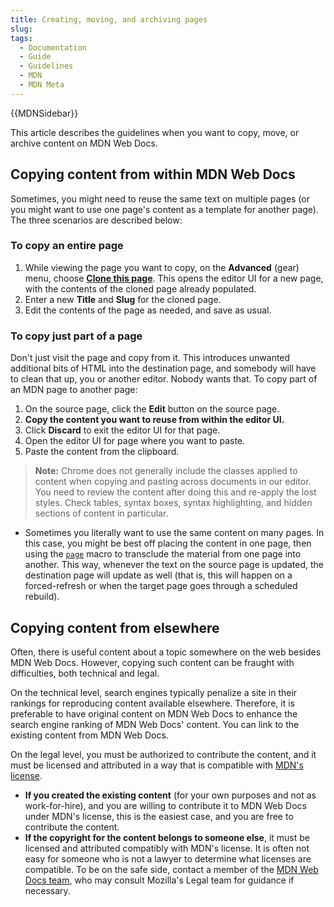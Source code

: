 ```yaml
---
title: Creating, moving, and archiving pages
slug: 
tags:
  - Documentation
  - Guide
  - Guidelines
  - MDN
  - MDN Meta
---
```

{{MDNSidebar}}

<!-- content copied from /en-us/mdn/guidelines/conventions_definitions -->
This article describes the guidelines when you want to copy, move, or archive content on MDN Web Docs.
## Copying content from within MDN Web Docs

Sometimes, you might need to reuse the same text on multiple pages (or you might want to use one page's content as a template for another page).
The three scenarios are described below:
<!--this needs to be updated to how we do things on Github-->
### To copy an entire page
<!--Github steps needed-->

  1. While viewing the page you want to copy, on the **Advanced** (gear) menu, choose  **[Clone this page](/en-US/docs/MDN/Contribute/Howto/Create_and_edit_pages#clone_of_an_existing_page)**.
     This opens the editor UI for a new page, with the contents of the cloned page already populated.
  2. Enter a new **Title** and **Slug** for the cloned page.
  3. Edit the contents of the page as needed, and save as usual.

### To copy just part of a page
<!--Github steps needed-->

Don't just visit the page and copy from it. This introduces unwanted additional bits of HTML into the destination page, and somebody will have to clean that up, you or another editor.
  Nobody wants that.
  To copy part of an MDN page to another page:

  1. On the source page, click the **Edit** button on the source page.
  2. **Copy the content you want to reuse from within the editor UI.**
  3. Click **Discard** to exit the editor UI for that page.
  4. Open the editor UI for page where you want to paste.
  5. Paste the content from the clipboard.

  > **Note:** Chrome does not generally include the classes applied to content when copying and pasting across documents in our editor.
  > You need to review the content after doing this and re-apply the lost styles.
  > Check tables, syntax boxes, syntax highlighting, and hidden sections of content in particular.

- Sometimes you literally want to use the same content on many pages.
  In this case, you might be best off placing the content in one page, then using the [`page`](https://github.com/mdn/yari/blob/main/kumascript/macros/page.ejs) macro to transclude the material from one page into another.
  This way, whenever the text on the source page is updated, the destination page will update as well (that is, this will happen on a forced-refresh or when the target page goes through a scheduled rebuild).

## Copying content from elsewhere
<!---not sure if this still holds true--->

Often, there is useful content about a topic somewhere on the web besides MDN Web Docs.
However, copying such content can be fraught with difficulties, both technical and legal.

On the technical level, search engines typically penalize a site in their rankings for reproducing content available elsewhere.
Therefore, it is preferable to have original content on MDN Web Docs to enhance the search engine ranking of MDN Web Docs' content.
You can link to the existing content from MDN Web Docs.

On the legal level, you must be authorized to contribute the content, and it must be licensed and attributed in a way that is compatible with [MDN's license](/en-US/docs/MDN/About#copyrights_and_licenses). <!--- links to be revisited--->

- **If you created the existing content** (for your own purposes and not as work-for-hire), and you are willing to contribute it to MDN Web Docs under MDN's license, this is the easiest case, and you are free to contribute the content.
- **If the copyright for the content belongs to someone else**, it must be licensed and attributed compatibly with MDN's license.
  It is often not easy for someone who is not a lawyer to determine what licenses are compatible.
  To be on the safe side, contact a member of the [MDN Web Docs team](https://github.com/mdn/mdn-community/discussions), who may consult Mozilla's Legal team for guidance if necessary.
  